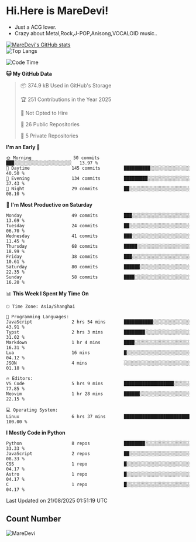 # Hi.Here is MareDevi!

- Just a ACG lover.
- Crazy about Metal,Rock,J-POP,Anisong,VOCALOID music..

[![MareDevi's GitHub stats](https://github-readme-stats.vercel.app/api?username=MareDevi&show_icons=true&theme=algolia)](https://github.com/anuraghazra/github-readme-stats)  
![Top Langs](https://github-readme-stats.vercel.app/api/top-langs/?username=MareDevi&layout=compact&theme=algolia)

<!--START_SECTION:waka-->
![Code Time](http://img.shields.io/badge/Code%20Time-315%20hrs%2016%20mins-blue)

**🐱 My GitHub Data** 

> 📦 374.9 kB Used in GitHub's Storage 
 > 
> 🏆 251 Contributions in the Year 2025
 > 
> 🚫 Not Opted to Hire
 > 
> 📜 26 Public Repositories 
 > 
> 🔑 5 Private Repositories 
 > 
**I'm an Early 🐤** 

```text
🌞 Morning                50 commits          ███░░░░░░░░░░░░░░░░░░░░░░   13.97 % 
🌆 Daytime                145 commits         ██████████░░░░░░░░░░░░░░░   40.50 % 
🌃 Evening                134 commits         █████████░░░░░░░░░░░░░░░░   37.43 % 
🌙 Night                  29 commits          ██░░░░░░░░░░░░░░░░░░░░░░░   08.10 % 
```
📅 **I'm Most Productive on Saturday** 

```text
Monday                   49 commits          ███░░░░░░░░░░░░░░░░░░░░░░   13.69 % 
Tuesday                  24 commits          ██░░░░░░░░░░░░░░░░░░░░░░░   06.70 % 
Wednesday                41 commits          ███░░░░░░░░░░░░░░░░░░░░░░   11.45 % 
Thursday                 68 commits          █████░░░░░░░░░░░░░░░░░░░░   18.99 % 
Friday                   38 commits          ███░░░░░░░░░░░░░░░░░░░░░░   10.61 % 
Saturday                 80 commits          ██████░░░░░░░░░░░░░░░░░░░   22.35 % 
Sunday                   58 commits          ████░░░░░░░░░░░░░░░░░░░░░   16.20 % 
```


📊 **This Week I Spent My Time On** 

```text
🕑︎ Time Zone: Asia/Shanghai

💬 Programming Languages: 
JavaScript               2 hrs 54 mins       ███████████░░░░░░░░░░░░░░   43.91 % 
Typst                    2 hrs 3 mins        ████████░░░░░░░░░░░░░░░░░   31.02 % 
Markdown                 1 hr 4 mins         ████░░░░░░░░░░░░░░░░░░░░░   16.31 % 
Lua                      16 mins             █░░░░░░░░░░░░░░░░░░░░░░░░   04.12 % 
JSON                     4 mins              ░░░░░░░░░░░░░░░░░░░░░░░░░   01.18 % 

🔥 Editors: 
VS Code                  5 hrs 9 mins        ███████████████████░░░░░░   77.85 % 
Neovim                   1 hr 28 mins        ██████░░░░░░░░░░░░░░░░░░░   22.15 % 

💻 Operating System: 
Linux                    6 hrs 37 mins       █████████████████████████   100.00 % 
```

**I Mostly Code in Python** 

```text
Python                   8 repos             ████████░░░░░░░░░░░░░░░░░   33.33 % 
JavaScript               2 repos             ██░░░░░░░░░░░░░░░░░░░░░░░   08.33 % 
CSS                      1 repo              █░░░░░░░░░░░░░░░░░░░░░░░░   04.17 % 
Astro                    1 repo              █░░░░░░░░░░░░░░░░░░░░░░░░   04.17 % 
C                        1 repo              █░░░░░░░░░░░░░░░░░░░░░░░░   04.17 % 
```




 Last Updated on 21/08/2025 01:51:19 UTC
<!--END_SECTION:waka-->

## Count Number
![MareDevi](https://count.getloli.com/get/@maredevi?theme=moebooru-h)  

<!---
MareDevi/MareDevi is a ✨ special ✨ repository because its `README.md` (this file) appears on your GitHub profile.
You can click the Preview link to take a look at your changes.
--->
